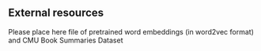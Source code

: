 ## External resources

Please place here file of pretrained word embeddings (in word2vec format) and CMU Book Summaries Dataset
